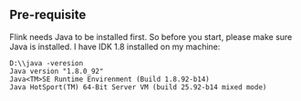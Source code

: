 Pre-requisite
---
Flink needs Java to be installed first. So before you start, please make sure Java is installed. I have IDK 1.8 installed on my machine:
```
D:\\java -veresion
Java version "1.8.0_92"
Java<TM>SE Runtime Envirenment (Build 1.8.92-b14)
Java HotSport(TM) 64-Bit Server VM (build 25.92-b14 mixed mode)
```

